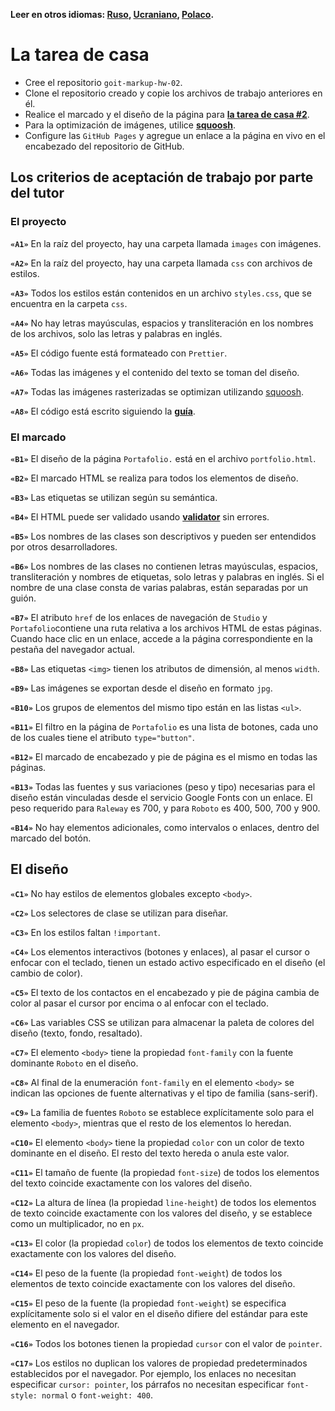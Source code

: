 **Leer en otros idiomas: [Ruso](README.md), [Ucraniano](README.ua.md),
[Polaco](README.pl.md).**

# La tarea de casa
- Cree el repositorio `goit-markup-hw-02`.
- Clone el repositorio creado y copie los archivos de trabajo anteriores en él.
- Realice el marcado y el diseño de la página para
  [**la tarea de casa #2**](<https://www.figma.com/file/oTYBECAN79dXy19hzWObO4/Web-Studio-(Version-2.1)?node-id=1%3A94>).
- Para la optimización de imágenes, utilice 
  [**squoosh**](https://squoosh.app/).
- Configure las `GitHub Pages` y agregue un enlace a la página en vivo en el encabezado del repositorio de
  GitHub.

## Los criterios de aceptación de trabajo por parte del tutor

### El proyecto

**`«A1»`** En la raíz del proyecto, hay una carpeta llamada `images` con imágenes.

**`«A2»`** En la raíz del proyecto, hay una carpeta llamada `css` con archivos de estilos.

**`«A3»`** Todos los estilos están contenidos en un archivo `styles.css`, que se encuentra en la carpeta `css`.

**`«A4»`** No hay letras mayúsculas, espacios y transliteración en los nombres de los archivos, solo las letras y palabras en inglés.

**`«A5»`** El código fuente está formateado con `Prettier`.

**`«A6»`** Todas las imágenes y el contenido del texto se toman del diseño.

**`«A7»`** Todas las imágenes rasterizadas se optimizan utilizando
[squoosh](https://squoosh.app/).

**`«A8»`** El código está escrito siguiendo la  [**guía**](https://codeguide.co/).

### El marcado

**`«B1»`** El diseño de la página `Portafolio.` está en el archivo  `portfolio.html`.

**`«B2»`** El marcado HTML se realiza para todos los elementos de diseño.

**`«B3»`** Las etiquetas se utilizan según su semántica.

**`«B4»`** El HTML puede ser validado usando  [**validator**](http://validator.w3.org/nu/)
sin errores.

**`«B5»`** Los nombres de las clases son descriptivos y pueden ser entendidos por otros desarrolladores.

**`«B6»`** Los nombres de las clases no contienen letras mayúsculas, espacios, transliteración y nombres de etiquetas, solo letras y palabras en inglés. Si el nombre de una clase consta de varias palabras, están separadas por un guión.

**`«B7»`** El atributo `href` de los enlaces de navegación de  `Studio` y `Portafolio`contiene una ruta relativa a los archivos HTML de estas páginas. Cuando hace clic en un enlace, accede a la página correspondiente en la pestaña del navegador actual.

**`«B8»`** Las etiquetas `<img>` tienen los atributos de dimensión, al menos `width`.

**`«B9»`** Las imágenes se exportan desde el diseño en formato `jpg`.

**`«B10»`** Los grupos de elementos del mismo tipo están en las listas `<ul>`.

**`«B11»`** El filtro en la página de `Portafolio` es una lista de botones, cada uno de los cuales tiene el atributo `type="button"`.

**`«B12»`** El marcado de encabezado y pie de página es el mismo en todas las páginas.

**`«B13»`** Todas las fuentes y sus variaciones (peso y tipo) necesarias para el diseño están vinculadas desde el servicio Google Fonts con un enlace. El peso requerido para `Raleway` es 700, y para `Roboto` es 400, 500, 700 y 900.

**`«B14»`** No hay elementos adicionales, como intervalos o enlaces, dentro del marcado del botón.

## El diseño

**`«C1»`** No hay estilos de elementos globales excepto `<body>`.

**`«C2»`** Los selectores de clase se utilizan para diseñar.

**`«C3»`** En los estilos faltan `!important`.

**`«C4»`** Los elementos interactivos (botones y enlaces), al pasar el cursor o enfocar con el teclado, tienen un estado activo especificado en el diseño (el cambio de color).

**`«С5»`** El texto de los contactos en el encabezado y pie de página cambia de color al pasar el cursor por encima o al enfocar con el teclado.

**`«C6»`** Las variables CSS se utilizan para almacenar la paleta de colores del diseño (texto, fondo, resaltado).

**`«С7»`** El elemento `<body>` tiene la propiedad `font-family` con la fuente dominante `Roboto` en el diseño.

**`«С8»`** Al final de la enumeración `font-family` en el elemento `<body>` se indican las opciones de fuente alternativas y el tipo de familia (sans-serif).

**`«С9»`** La familia de fuentes `Roboto` se establece explícitamente solo para el elemento `<body>`,
mientras que el resto de los elementos lo heredan.

**`«С10»`** El elemento `<body>` tiene la propiedad `color` con un color de texto dominante en el diseño. El resto del texto hereda o anula este valor.

**`«С11»`** El tamaño de fuente (la propiedad `font-size`) de todos los elementos del texto coincide exactamente con los valores del diseño.

**`«С12»`** La altura de línea (la propiedad `line-height`) de todos los elementos de texto coincide exactamente con los valores del diseño, y se establece como un multiplicador, no en `px`.

**`«С13»`** El color (la propiedad `color`) de todos los elementos de texto coincide exactamente con los valores del diseño.

**`«С14»`** El peso de la fuente (la propiedad `font-weight`) de todos los elementos de texto coincide exactamente con los valores del diseño.

**`«С15»`** El peso de la fuente (la propiedad `font-weight`) se especifica explícitamente solo si el valor en el diseño difiere del estándar para este elemento en el navegador.

**`«С16»`** Todos los botones tienen la propiedad  `cursor` con el valor de `pointer`.

**`«С17»`** Los estilos no duplican los valores de propiedad predeterminados establecidos por el navegador. Por ejemplo, los enlaces no necesitan especificar `cursor: pointer`, los párrafos no necesitan especificar
`font-style: normal` o `font-weight: 400`.


